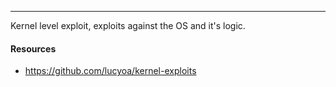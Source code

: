 -- -
Kernel level exploit, exploits against the OS and it's logic. 
#### Resources
- https://github.com/lucyoa/kernel-exploits